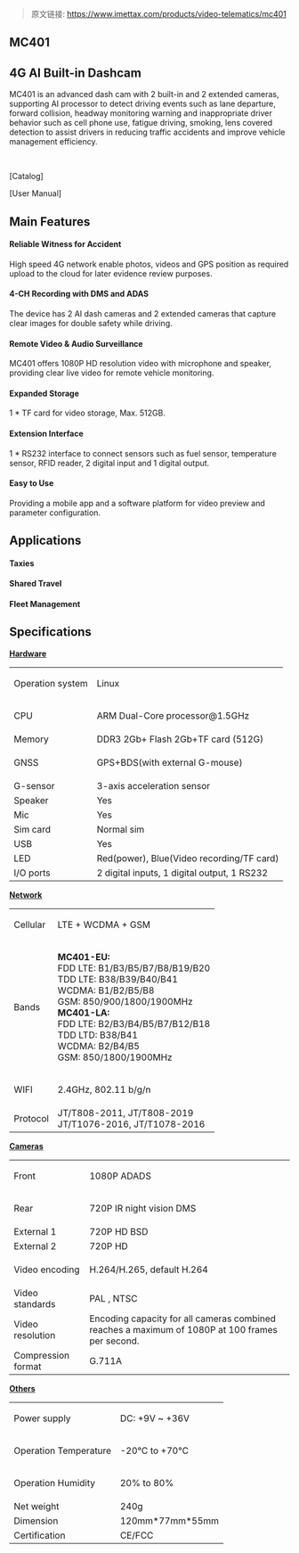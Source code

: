 > 原文链接: <https://www.imettax.com/products/video-telematics/mc401> 

 ## **MC401**​

## 4G AI Built-in Dashcam 

MC401 is an advanced dash cam with 2 built-in and 2 extended cameras, supporting AI processor to detect driving events such as lane departure, forward collision, headway monitoring warning and inappropriate driver behavior such as cell phone use, fatigue driving, smoking, lens covered detection to assist drivers in reducing traffic accidents and improve vehicle management efficiency.  

​  

[Catalog]

[User Manual]

## Main Features

#### Reliable Witness for Accident

High speed 4G network enable photos, videos and GPS position as required upload to the cloud for later evidence review purposes.  

#### 4-CH Recording with DMS and ADAS  

The device has 2 AI dash cameras and 2 extended cameras that capture clear images for double safety while driving.  

#### Remote Video & Audio Surveillance  

MC401 offers 1080P HD resolution video with microphone and speaker, providing clear live video for remote vehicle monitoring. 

#### Expanded Storage

1 \* TF card for video storage, Max. 512GB.

#### Extension Interface  

1 \* RS232 interface to connect sensors such as fuel sensor, temperature sensor, RFID reader, 2 digital input and 1 digital output.  

#### Easy to Use  

Providing a mobile app and a software platform for video preview and parameter configuration.   

## Applications
#### Taxies
#### Shared Travel


#### Fleet Management

## Specifications

[**Hardware**](#)

<table class="table table-bordered o_table"><tbody><tr><td><p><span>Operation system</span><br></p></td><td><p><span>Linux</span><br></p></td></tr><tr><td><p><span>CPU</span><br></p></td><td><p><span>ARM Dual-Core processor@1.5GHz</span><br></p></td></tr><tr><td><span>Memory</span></td><td><span></span><span>DDR3 2Gb+ Flash 2Gb+TF card (512G)</span><br></td></tr><tr><td><p><span>GNSS</span><br></p></td><td><p><span>GPS+BDS(with external G-mouse)</span><br></p></td></tr><tr><td><span>G-sensor</span><br></td><td><span>3-axis acceleration sensor&nbsp;</span><br></td></tr><tr><td><span>Speaker</span><br></td><td><span>Yes</span></td></tr><tr><td><span>Mic</span><br></td><td><span>Yes</span></td></tr><tr><td><span>Sim card</span></td><td><span>Normal sim</span></td></tr><tr><td><span>USB</span></td><td><span>Yes</span></td></tr><tr><td><span>LED</span><br></td><td><span>Red(power), Blue(Video recording/TF card)</span></td></tr><tr><td><span>I/O ports</span></td><td><span>2 digital inputs, 1 digital output, 1 RS232</span><br></td></tr></tbody></table>

[**Network**](#)

<table class="table table-bordered o_table"><tbody><tr><td><p><span>Cellular</span><br></p></td><td><p><span>LTE&nbsp;+ WCDMA + GSM</span><br></p></td></tr><tr><td><p><span>Bands</span><br></p></td><td><p><strong><span>MC401-EU:</span></strong><span><br>FDD LTE: B1/B3/B5/B7/B8/B19/B20<br>TDD LTE: B38/B39/B40/B41<br>WCDMA: B1/B2/B5/B8<br>GSM: 850/900/1800/1900MHz<br></span><strong><span>MC401-LA:</span></strong><span><br>FDD LTE: B2/B3/B4/B5/B7/B12/B18<br>TDD LTD: B38/B41<br>WCDMA: B2/B4/B5<br>GSM: 850/1800/1900MHz</span><br></p></td></tr><tr><td><p><span>WIFI</span><br></p></td><td><p><span>2.4GHz, 802.11 b/g/n</span><br></p></td></tr><tr><td><span>Protocol</span><br></td><td><span>JT/T808-2011, JT/T808-2019<br>JT/T1076-2016, JT/T1078-2016</span><br></td></tr></tbody></table>

[**Cameras**](#)  

<table class="table table-bordered o_table"><tbody><tr><td><p><span>Front</span><br></p></td><td><p><span>1080P ADADS</span><br></p></td></tr><tr><td><span>Rear</span></td><td><p><span>720P IR night vision DMS</span></p></td></tr><tr><td><span></span><span>External 1</span><br></td><td><span></span><span>720P HD BSD</span><br></td></tr><tr><td><span></span><span>External 2</span><br></td><td><span></span><span>720P HD</span><br></td></tr><tr><td><span>Video encoding</span></td><td><p><span>H.264/H.265, default H.264<br></span></p></td></tr><tr><td><span>Video standards</span></td><td><span>PAL , NTSC</span></td></tr><tr><td><span>Video resolution</span><br></td><td><span>Encoding capacity for all cameras combined reaches a maximum of 1080P at 100 frames per second.</span><br></td></tr><tr><td><span>Compression format</span><br></td><td><span>G.711A&nbsp;</span><br></td></tr></tbody></table>

[**Others**](#)  

<table class="table table-bordered o_table"><tbody><tr><td><p><span>Power supply</span></p></td><td><p><span>DC: +9V ~ +36V</span></p></td></tr><tr><td><p><span>Operation Temperature</span></p></td><td><p><span>-20℃ to +70℃</span></p></td></tr><tr><td><p><span>Operation Humidity</span></p></td><td><p><span>20% to 80%</span></p></td></tr><tr><td><span>Net weight</span></td><td><span>240g</span></td></tr><tr><td><span>Dimension</span></td><td><span>120mm*77mm*55mm</span></td></tr><tr><td><span>Certification</span><br></td><td><span>CE/FCC</span><br></td></tr></tbody></table>